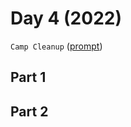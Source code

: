 # Day 4 (2022)

`Camp Cleanup` ([prompt](https://adventofcode.com/2022/day/4))

## Part 1

## Part 2
